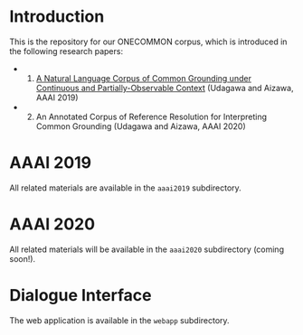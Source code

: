 # Introduction

This is the repository for our ONECOMMON corpus, which is introduced in the following research papers:

* 1. [A Natural Language Corpus of Common Grounding under Continuous and Partially-Observable Context](https://aaai.org/ojs/index.php/AAAI/article/view/4694) (Udagawa and Aizawa, AAAI 2019)
* 2. An Annotated Corpus of Reference Resolution for Interpreting Common Grounding (Udagawa and Aizawa, AAAI 2020)

# AAAI 2019

All related materials are available in the `aaai2019` subdirectory.

# AAAI 2020

All related materials will be available in the `aaai2020` subdirectory (coming soon!).

# Dialogue Interface

The web application is available in the `webapp` subdirectory.
